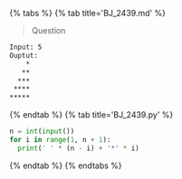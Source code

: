 {% tabs %}
{% tab title='BJ_2439.md' %}

> Question

```txt
Input: 5
Ouptut:
    *
   **
  ***
 ****
*****
```

{% endtab %}
{% tab title='BJ_2439.py' %}

```py
n = int(input())
for i in range(1, n + 1):
  print(' ' * (n - i) + '*' * i)
```

{% endtab %}
{% endtabs %}
